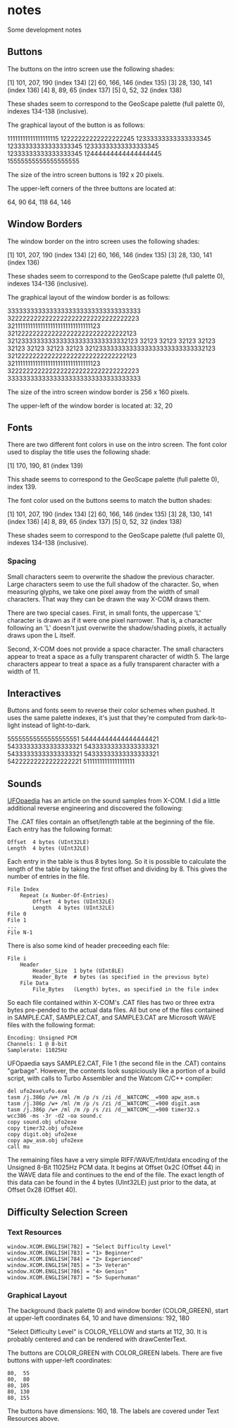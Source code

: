 # notes
Some development notes

## Buttons
The buttons on the intro screen use the following shades:

[1] 101, 207, 190   (index 134)
[2] 60, 166, 146    (index 135)
[3] 28, 130, 141    (index 136)
[4] 8, 89, 65       (index 137)
[5] 0, 52, 32       (index 138)

These shades seem to correspond to the GeoScape palette (full palette 0),
indexes 134-138 (inclusive).

The graphical layout of the button is as follows:

11111111111111111115
12222222222222222245
12333333333333333345
12333333333333333345
12333333333333333345
12333333333333333345
12444444444444444445
15555555555555555555

The size of the intro screen buttons is 192 x 20 pixels.

The upper-left corners of the three buttons are located at:

64, 90
64, 118
64, 146

## Window Borders
The window border on the intro screen uses the following shades:

[1] 101, 207, 190   (index 134)
[2] 60, 166, 146    (index 135)
[3] 28, 130, 141    (index 136)

These shades seem to correspond to the GeoScape palette (full palette 0),
indexes 134-136 (inclusive).

The graphical layout of the window border is as follows:

33333333333333333333333333333333333
32222222222222222222222222222222223
32111111111111111111111111111111123
32122222222222222222222222222222123
32123333333333333333333333333332123
32123                         32123
32123                         32123
32123                         32123
32123                         32123
32123333333333333333333333333332123
32122222222222222222222222222222123
32111111111111111111111111111111123
32222222222222222222222222222222223
33333333333333333333333333333333333

The size of the intro screen window border is 256 x 160 pixels.

The upper-left of the window border is located at: 32, 20

## Fonts
There are two different font colors in use on the intro screen. The
font color used to display the title uses the following shade:

[1] 170, 190, 81    (index 139)

This shade seems to correspond to the GeoScape palette (full palette 0),
index 139.

The font color used on the buttons seems to match the button
shades:

[1] 101, 207, 190   (index 134)
[2] 60, 166, 146    (index 135)
[3] 28, 130, 141    (index 136)
[4] 8, 89, 65       (index 137)
[5] 0, 52, 32       (index 138)

These shades seem to correspond to the GeoScape palette (full palette 0),
indexes 134-138 (inclusive).

### Spacing
Small characters seem to overwrite the shadow the previous character.
Large characters seem to use the full shadow of the character.
So, when measuring glyphs, we take one pixel away from the width of
small characters. That way they can be drawn the way X-COM draws them.

There are two special cases. First, in small fonts, the uppercase 'L'
character is drawn as if it were one pixel narrower. That is, a
character following an 'L' doesn't just overwrite the shadow/shading
pixels, it actually draws upon the L itself.

Second, X-COM does not provide a space character. The small characters
appear to treat a space as a fully transparent character of width 5.
The large characters appear to treat a space as a fully transparent
character with a width of 11.

## Interactives
Buttons and fonts seem to reverse their color schemes when pushed.
It uses the same palette indexes, it's just that they're computed
from dark-to-light instead of light-to-dark.

55555555555555555551
54444444444444444421
54333333333333333321
54333333333333333321
54333333333333333321
54333333333333333321
54222222222222222221
51111111111111111111

## Sounds
[UFOpaedia](http://ufopaedia.org/index.php?title=SOUND) has an article
on the sound samples from X-COM. I did a little additional reverse
engineering and discovered the following:

The .CAT files contain an offset/length table at the beginning of
the file. Each entry has the following format:

    Offset  4 bytes (UInt32LE)
    Length  4 bytes (UInt32LE)

Each entry in the table is thus 8 bytes long. So it is possible to
calculate the length of the table by taking the first offset and
dividing by 8. This gives the number of entries in the file.

    File Index
        Repeat (x Number-Of-Entries)
            Offset  4 bytes (UInt32LE)
            Length  4 bytes (UInt32LE)
    File 0
    File 1
    ...
    File N-1

There is also some kind of header preceeding each file:

    File i
        Header
            Header_Size  1 byte (UInt8LE)
            Header_Byte  # bytes (as specified in the previous byte)
        File Data
            File_Bytes   (Length) bytes, as specified in the file index

So each file contained within X-COM's .CAT files has two or three extra bytes
pre-pended to the actual data files. All but one of the files contained
in SAMPLE.CAT, SAMPLE2.CAT, and SAMPLE3.CAT are Microsoft WAVE files with
the following format:

    Encoding: Unsigned PCM  
    Channels: 1 @ 8-bit    
    Samplerate: 11025Hz

UFOpaedia says SAMPLE2.CAT, File 1 (the second file in the .CAT) contains
"garbage". However, the contents look suspiciously like a portion of a
build script, with calls to Turbo Assembler and the Watcom C/C++ compiler:

    del ufo2exe\ufo.exe
    tasm /j.386p /w+ /ml /m /p /s /zi /d__WATCOMC__=900 apw_asm.s
    tasm /j.386p /w+ /ml /m /p /s /zi /d__WATCOMC__=900 digit.asm
    tasm /j.386p /w+ /ml /m /p /s /zi /d__WATCOMC__=900 timer32.s
    wcc386 -ms -3r -d2 -oa sound.c
    copy sound.obj ufo2exe
    copy timer32.obj ufo2exe
    copy digit.obj ufo2exe
    copy apw_asm.obj ufo2exe
    call mu

The remaining files have a very simple RIFF/WAVE/fmt/data encoding of
the Unsigned 8-Bit 11025Hz PCM data. It begins at Offset 0x2C (Offset 44)
in the WAVE data file and continues to the end of the file. The exact
length of this data can be found in the 4 bytes (UInt32LE) just prior
to the data, at Offset 0x28 (Offset 40).

## Difficulty Selection Screen

### Text Resources

    window.XCOM.ENGLISH[782] = "Select Difficulty Level"
    window.XCOM.ENGLISH[783] = "1> Beginner"
    window.XCOM.ENGLISH[784] = "2> Experienced"
    window.XCOM.ENGLISH[785] = "3> Veteran"
    window.XCOM.ENGLISH[786] = "4> Genius"
    window.XCOM.ENGLISH[787] = "5> Superhuman"

### Graphical Layout

The background (back palette 0) and window border (COLOR_GREEN), start
at upper-left coordinates 64, 10 and have dimensions: 192, 180

"Select Difficulty Level" is COLOR_YELLOW and starts at 112, 30. It is
probably centered and can be rendered with drawCenterText.

The buttons are COLOR_GREEN with COLOR_GREEN labels. There are five buttons
with upper-left coordinates:

    80,  55
    80,  80
    80, 105
    80, 130
    80, 155

The buttons have dimensions: 160, 18. The labels are covered under
Text Resources above.
